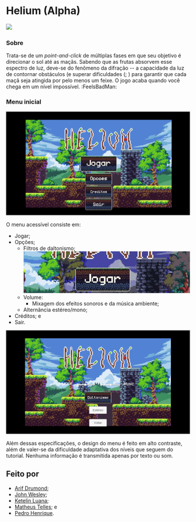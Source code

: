
# Helium (Alpha)

<!-- Thumb -->
<img src=".media/thumbnail.png"><br>

### Sobre

Trata-se de um *point-and-click* de múltiplas fases em que seu objetivo é direcionar o sol até as maçãs. Sabendo que as frutas absorvem esse espectro de luz, deve-se do fenômeno da difração -- a capacidade da luz de contornar obstáculos (e superar dificuldades (; ) para garantir que cada maçã seja atingida por pelo menos um feixe. O jogo acaba quando você chega em um nível impossível. :FeelsBadMan:

<!-- Screenshot da gameplay
<p align="center">
    <img src=".media/screenshot.png">
</p>
-->


### Menu inicial

<!-- Screenshot do menu -->
<p align="center">
    <img src=".media/menu.png">
</p>


O menu acessível consiste em:
- Jogar;
- Opções;
    - Filtros de daltonismo;
    <img src=".media/menu_opcoes_daltonismo.jpg"> <!-- Colagem lado-a-lado do menu com diferentes filtros de daltonismo -->
    - Volume:
        - Mixagem dos efeitos sonoros e da música ambiente;
    - Alternância estéreo/mono;
- Créditos; e
- Sair.

<!-- Screenshot do menu de opções -->
<p align="center">
    <img src=".media/menu_opcoes.png">
</p>

Além dessas especificações, o design do menu é feito em alto contraste, além de valer-se da dificuldade adaptativa dos níveis que seguem do tutorial. Nenhuma informação é transmitida apenas por texto ou som.

## Feito por
- [Arif Drumond](https://github.com/drumon-iq);
- [John Wesley](https://github.com/JohnBaska);
- [Ketelin Luana](https://github.com/Ketelinluana);
- [Matheus Telles](https://github.com/matheus-telles); e
- [Pedro Henrique](https://github.com/devwannabe-dot).
